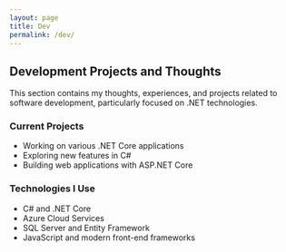 ```yaml
---
layout: page
title: Dev
permalink: /dev/
---
```


## Development Projects and Thoughts

This section contains my thoughts, experiences, and projects related to software development, particularly focused on .NET technologies.

### Current Projects

- Working on various .NET Core applications
- Exploring new features in C# 
- Building web applications with ASP.NET Core

### Technologies I Use

- C# and .NET Core
- Azure Cloud Services
- SQL Server and Entity Framework
- JavaScript and modern front-end frameworks 